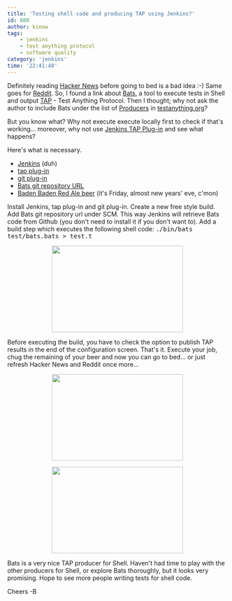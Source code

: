 ```yaml
---
title: 'Testing shell code and producing TAP using Jenkins?'
id: 880
author: kinow
tags: 
    - jenkins
    - test anything protocol
    - software quality
category: 'jenkins'
time: '22:41:40'
---
```

Definitely reading <a title="Hacker News" href="http://news.ycombinator.com/">Hacker News</a> before going to bed is a bad idea :-) Same goes for <a title="Reddit" href="http://www.reddit.com">Reddit</a>. So, I found a link about <a title="Bats" href="https://github.com/sstephenson/bats">Bats</a>, a tool to execute tests in Shell and output <a title="Test Anything Protocol" href="http://testanything.org">TAP</a> - Test Anything Protocol. Then I thought; why not ask the author to include Bats under the list of <a title="TAP Producers" href="http://testanything.org/wiki/index.php/TAP_Producers#SH_.2F_Shell_Script">Producers</a> in <a title="Test Anything Protocol" href="http://testanything.org">testanything.org</a>?

But you know what? Why not execute execute locally first to check if that's working... moreover, why not use <a title="Jenkins TAP Plug-in" href="https://wiki.jenkins-ci.org/display/JENKINS/TAP+Plugin">Jenkins TAP Plug-in</a> and see what happens?

Here's what is necessary.
<ul>
	<li><a title="Jenkins CI" href="http://www.jenkins-ci.org">Jenkins</a> (duh)</li>
	<li><a title="Jenkins TAP Plug-in" href="https://wiki.jenkins-ci.org/display/JENKINS/TAP+Plugin">tap plug-in</a></li>
	<li><a title="Jenkins Git Plugin" href="https://wiki.jenkins-ci.org/display/JENKINS/git+Plugin">git plug-in</a></li>
	<li><a title="Bast git repository" href="https://github.com/sstephenson/bats">Bats git repository URL</a></li>
	<li><a title="Baden Baden" href="http://www.badenbaden.com.br/">Baden Baden Red Ale beer</a> (it's Friday, almost new years' eve, c'mon)</li>
</ul>
<!--more-->
Install Jenkins, tap plug-in and git plug-in. Create a new free style build. Add Bats git repository url under SCM. This way Jenkins will retrieve Bats code from Github (you don't need to install it if you don't want to). Add a build step which executes the following shell code: <tt>./bin/bats test/bats.bats &gt; test.t</tt>
<p style="text-align: center;"><a href="{{ assets.Screenshot_at_2011_12_30_233256 }}"><img class="size-medium wp-image-883 aligncenter" title="Screenshot at 2011-12-30 23:32:56" src="{{ assets.Screenshot_at_2011_12_30_233256_300_198 }}" alt="" width="300" height="198" /></a></p>
Before executing the build, you have to check the option to publish TAP results in the end of the configuration screen. That's it. Execute your job, chug the remaining of your beer and now you can go to bed... or just refresh Hacker News and Reddit once more...
<p style="text-align: center;"><a href="{{ assets.Screenshot_at_2011_12_30_233313 }}"><img class="size-medium wp-image-884 aligncenter" title="Screenshot at 2011-12-30 23:33:13" src="{{ assets.Screenshot_at_2011_12_30_233313_300_198 }}" alt="" width="300" height="198" /></a></p>
<p style="text-align: center;"><a href="{{ assets.Screenshot_at_2011_12_30_233323 }}"><img class="aligncenter size-medium wp-image-894" title="Screenshot at 2011-12-30 23:33:23" src="{{ assets.Screenshot_at_2011_12_30_233323_300_198 }}" alt="" width="300" height="198" /></a></p>
<p>Bats is a very nice TAP producer for Shell. Haven't had time to play with the other producers for Shell, or explore Bats thoroughly, but it looks very promising. Hope to see more people writing tests for shell code.</p>

Cheers -B

